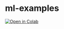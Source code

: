 # ml-examples

[![Open in Colab](https://colab.research.google.com/assets/colab-badge.svg)](https://colab.research.google.com/github/BernardoAflalo/ml-examples/blob/main/fashion-mnist/fashion-mnist.ipynb)
